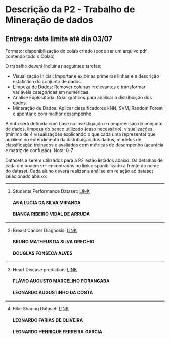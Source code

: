 # Descrição da P2 - Trabalho de Mineração de dados
## Entrega: data limite até dia 03/07

Formato: disponibilização do colab criado (pode ser um arquivo pdf contendo todo o Colab)

O trabalho deverá incluir as seguintes tarefas:
- Visualização Inicial: Importar e exibir as primeiras linhas e a descrição estatística do conjunto de dados.
- Limpeza de Dados: Remover colunas irrelevantes e transformar variáveis categóricas em numéricas.
- Análise Exploratória: Criar gráficos para analisar a distribuição dos dados.
- Mineração de Dados: Aplicar classificadores kNN, SVM, Random Forest e apontar o com melhor desempenho.

A nota será definida com base na investigação e compreensão do conjunto de dados, limpeza do banco utilizado (caso necessário), visualizações (mínimo de 4 visualizações explicando o que cada uma representa) que auxiliem no entendimento da distribuição dos dados, modelos de classificação treinados e avaliados com métricas de desempenho (acurácia e matriz de confusão).
Nota: 0-7

Datasets a serem utilizados para a P2 estão listados abaixo. Os detalhas de cada um podem ser encontrados no link disponibilizado à frente do nome do dataset. 
Cada aluno deverá realizar a análise em relação ao dataset selecionado abaixo: 
***
1) Students Performance Dataset: [LINK](https://www.kaggle.com/datasets/rabieelkharoua/students-performance-dataset)

    #### ANA LUCIA DA SILVA MIRANDA
    #### BIANCA RIBEIRO VIDAL DE ARRUDA

***  
2) Breast Cancer Diagnosis: [LINK](https://www.kaggle.com/datasets/beeru999/breast-cancer-diagnosis-data-insights)

    #### BRUNO MATHEUS DA SILVA ORECHIO
    #### DOUGLAS FONSECA ALVES

***
3) Heart Disease prediction: [LINK](https://www.kaggle.com/datasets/rashadrmammadov/heart-disease-prediction)
    
    #### FLÁVIO AUGUSTO MARCELINO PORANGABA
    #### LEONARDO AUGUSTINHO DA COSTA

***
4) Bike Sharing Dataset: [LINK](https://www.kaggle.com/datasets/rishabhbarman/bike-sharing-dateset/data)
 
    #### LEONARDO FARIAS DE OLIVEIRA
    #### LEONARDO HENRIQUE FERREIRA GARCIA
